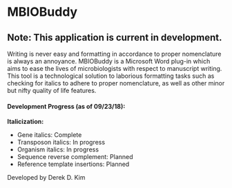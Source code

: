 # MBIOBuddy

## Note: This application is current in development.

Writing is never easy and formatting in accordance to proper nomenclature is always an annoyance.
MBIOBuddy is a Microsoft Word plug-in which aims to ease the lives of microbiologists with respect to manuscript writing.
This tool is a technological solution to laborious formatting tasks such as checking for italics to adhere to proper nomenclature, as well as other minor but nifty quality of life features.

#### Development Progress (as of 09/23/18):

**Italicization:**

  * Gene italics: Complete
  * Transposon italics: In progress
  * Organism italics: In progress
  * Sequence reverse complement: Planned
  * Reference template insertions: Planned  

Developed by Derek D. Kim